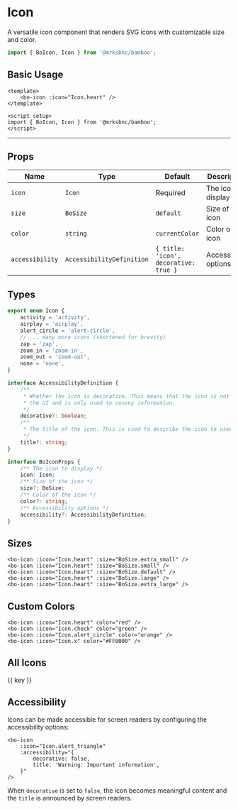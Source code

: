<script setup>
import BoIcon from '@/components/icon/bo-icon.vue';
import { Icon } from '@/components/icon/bo-icon';
import { BoSize } from '@/shared/bo-size';
</script>

# Icon

A versatile icon component that renders SVG icons with customizable size and color.

```js
import { BoIcon, Icon } from '@mrksbnc/bamboo';
```

## Basic Usage

```vue
<template>
	<bo-icon :icon="Icon.heart" />
</template>

<script setup>
import { BoIcon, Icon } from '@mrksbnc/bamboo';
</script>
```

<hr />
<div class="flex gap-4 items-center my-4">
  <bo-icon :icon="Icon.heart" />
</div>

## Props

| Name            | Type                      | Default                               | Description           |
| --------------- | ------------------------- | ------------------------------------- | --------------------- |
| `icon`          | `Icon`                    | Required                              | The icon to display   |
| `size`          | `BoSize`                  | `default`                             | Size of the icon      |
| `color`         | `string`                  | `currentColor`                        | Color of the icon     |
| `accessibility` | `AccessibilityDefinition` | `{ title: 'icon', decorative: true }` | Accessibility options |

## Types

```ts
export enum Icon {
	activity = 'activity',
	airplay = 'airplay',
	alert_circle = 'alert-circle',
	// ... many more icons (shortened for brevity)
	zap = 'zap',
	zoom_in = 'zoom-in',
	zoom_out = 'zoom-out',
	none = 'none',
}

interface AccessibilityDefinition {
	/**
	 * Whether the icon is decorative. This means that the icon is not a part of
	 * the UI and is only used to convey information.
	 */
	decorative?: boolean;
	/**
	 * The title of the icon. This is used to describe the icon to users of assistive technologies.
	 */
	title?: string;
}

interface BoIconProps {
	/** The icon to display */
	icon: Icon;
	/** Size of the icon */
	size?: BoSize;
	/** Color of the icon */
	color?: string;
	/** Accessibility options */
	accessibility?: AccessibilityDefinition;
}
```

## Sizes

<div class="flex items-center gap-4 my-4">
  <bo-icon :icon="Icon.heart" :size="BoSize.extra_small" />
  <bo-icon :icon="Icon.heart" :size="BoSize.small" />
  <bo-icon :icon="Icon.heart" :size="BoSize.default" />
  <bo-icon :icon="Icon.heart" :size="BoSize.large" />
  <bo-icon :icon="Icon.heart" :size="BoSize.extra_large" />
</div>

```vue
<bo-icon :icon="Icon.heart" :size="BoSize.extra_small" />
<bo-icon :icon="Icon.heart" :size="BoSize.small" />
<bo-icon :icon="Icon.heart" :size="BoSize.default" />
<bo-icon :icon="Icon.heart" :size="BoSize.large" />
<bo-icon :icon="Icon.heart" :size="BoSize.extra_large" />
```

## Custom Colors

<div class="flex gap-4 items-center my-4">
  <bo-icon :icon="Icon.heart" color="red" />
  <bo-icon :icon="Icon.check" color="green" />
  <bo-icon :icon="Icon.alert_circle" color="orange" />
  <bo-icon :icon="Icon.x" color="#FF0000" />
</div>

```vue
<bo-icon :icon="Icon.heart" color="red" />
<bo-icon :icon="Icon.check" color="green" />
<bo-icon :icon="Icon.alert_circle" color="orange" />
<bo-icon :icon="Icon.x" color="#FF0000" />
```

## All Icons

<div class="grid grid-cols-4 gap-4 my-4">
  <div v-for="(value, key) in Icon" :key="key" class="flex flex-col items-center p-4 border rounded hover:bg-gray-50">
    <bo-icon :icon="value" />
    <span class="text-xs mt-1">{{ key }}</span>
  </div>
</div>

## Accessibility

Icons can be made accessible for screen readers by configuring the accessibility options:

```vue
<bo-icon
	:icon="Icon.alert_triangle"
	:accessibility="{
		decorative: false,
		title: 'Warning: Important information',
	}"
/>
```

When `decorative` is set to `false`, the icon becomes meaningful content and the `title` is announced by screen readers.
